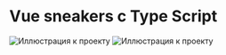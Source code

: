 # Vue sneakers с Type Script

![Иллюстрация к проекту](https://github.com/AlisherAsd/Vue-Sneakers-TS/raw/main/public/githubimg/Снимок%20экрана%202025-03-02%20233556.png)
![Иллюстрация к проекту](https://github.com/AlisherAsd/Vue-Sneakers-TS/raw/main/public/githubimg/Снимок%20экрана%202025-03-02%20233610.png)